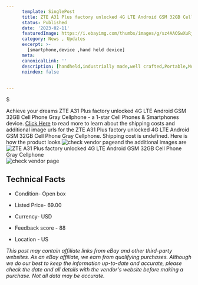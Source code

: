 ```yaml
---
      template: SinglePost
      title: ZTE A31 Plus factory unlocked 4G LTE Android GSM 32GB Cell Phone Gray Cellphone
      status: Published
      date: '2023-02-11'
      featuredImage: https://i.ebayimg.com/thumbs/images/g/sz4AAOSwXuRjneD7/s-l225.jpg
      category: News , Updates
      excerpt: >-
        [smartphone,device ,hand held device]
      meta:
      canonicalLink: ''
      description: [handheld,industrially made,well crafted,Portable,Mobile,Compact,Convenient,Lightweight,Maneuverable,Man-portable,Miniature,Carriable,Hand-held,Light,Holdable,Transportable,Mobile device,Pocket-sized,On-the-go,Wireless,Cordless,Compact size,Convenient size, smartphone,device ,hand held device]
      noindex: false
      
        
---
```

$

Achieve your dreams ZTE A31 Plus factory unlocked 4G LTE Android GSM 32GB Cell Phone Gray Cellphone - a 1-star Cell Phones & Smartphones device. [Click Here](https://www.ebay.com/itm/155314521570?hash=item24297785e2%3Ag%3Asz4AAOSwXuRjneD7&mkevt=1&mkcid=1&mkrid=711-53200-19255-0&campid=%253CePNCampaignId%253E&customid=%253CreferenceId%253E&toolid=10049) to read more to learn about the shipping costs and additional image urls for the ZTE A31 Plus factory unlocked 4G LTE Android GSM 32GB Cell Phone Gray Cellphone. Shipping cost is undefined. Here is how the product looks ![check vendor page](https://i.ebayimg.com/thumbs/images/g/sz4AAOSwXuRjneD7/s-l225.jpg)and the additional images are![ZTE A31 Plus factory unlocked 4G LTE Android GSM 32GB Cell Phone Gray Cellphone](https://i.ebayimg.com/images/g/sz4AAOSwXuRjneD7/s-l1600.jpg)![check vendor page](https://origin-galleryplus.ebayimg.com/ws/web/155314521570_2_0_1/225x225.jpg,https://origin-galleryplus.ebayimg.com/ws/web/155314521570_3_0_1/225x225.jpg,https://origin-galleryplus.ebayimg.com/ws/web/155314521570_4_0_1/225x225.jpg)



 ## Technical Facts 



     
      

 - Condition- Open box 


      

 - Listed Price- 69.00 


      

 - Currency- USD 


      

 - Feedback score - 88 


      

 - Location - US 


      
      

 *_This post may contain affiliate links from eBay and other third-party websites. As an eBay affiliate, we earn from qualifying purchases. Although we do our best to keep the information up-to-date and accurate, please check the date and all details with the vendor's website before making a purchase. Not all data may be accurate._*






